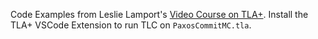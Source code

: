 Code Examples from Leslie Lamport's [Video Course on TLA+](https://lamport.azurewebsites.net/video/videos.html). Install the TLA+ VSCode Extension to run TLC on `PaxosCommitMC.tla`.